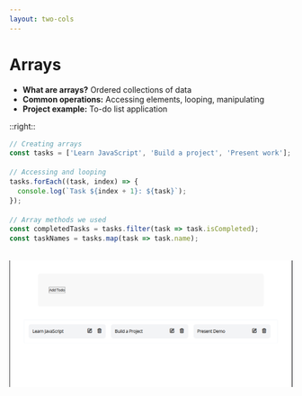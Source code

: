 ```yaml
---
layout: two-cols
---
```


# Arrays

<v-clicks>

- **What are arrays?** Ordered collections of data
- **Common operations:** Accessing elements, looping, manipulating
- **Project example:** To-do list application

</v-clicks>

::right::

```js {all|1-2|4-6|8-10|all}
// Creating arrays
const tasks = ['Learn JavaScript', 'Build a project', 'Present work'];

// Accessing and looping
tasks.forEach((task, index) => {
  console.log(`Task ${index + 1}: ${task}`);
});

// Array methods we used
const completedTasks = tasks.filter(task => task.isCompleted);
const taskNames = tasks.map(task => task.name);
```

<br>
<img src="../images/todoTask.png"  alt="Todo App Demo UI" />